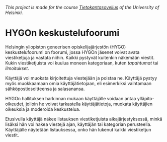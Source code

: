 _This project is made for the course [Tietokantasovellus](https://materiaalit.github.io/tsoha-18/) of the University of Helsinki._

# HYGOn keskustelufoorumi
Helsingin yliopiston geneerisen opiskelijajärjestön (HYGO) keskustelufoorumi on foorumi, jossa HYGOn jäsenet voivat avata viestiketjuja ja vastata niihin. Kaikki pystyvät kuitenkin näkemään viestit. Kukin viestiketjuista voi kuulua moneen kategoriaan, kuten _tapahtumat_ tai _ilmoitukset_.

Käyttäjä voi muokata kirjoitettuja viestejään ja poistaa ne. Käyttäjä pystyy myös muokkaamaan omia käyttäjätietojaan, eli esimerkiksi vaihtamaan sähköpostiosoitteensa ja salasanansa.

HYGOn hallituksen harkinnan mukaan käyttäjälle voidaan antaa ylläpito-oikeudet, jolloin he voivat tarkastella käyttäjätietoja, muokata käyttäjien oikeuksia ja moderoida keskustelua.

Etusivulla käyttäjä näkee listauksen viestiketjuista aikajärjestyksessä, minkä lisäksi hän voi hakea viestejä ajan, käyttäjän tai kategorian perusteella. Käyttäjälle näytetään listauksessa, onko hän lukenut kaikki viestiketjun viestit.
